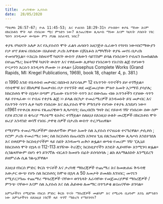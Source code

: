 ```yaml
---
title:  ታሪካዊው ኢየሱስ
date:  28/05/2020
---
```


`ማቴዎስ 26:57-67; ዮሐ 11:45-53; እና ዮሐንስ 18:29-31ን ያንብቡ። ቀያፋ ማነው እናም በክርስቶስ ሞት ላይ የነበረው ሚና ምንድን ነው? ጴንጤናዊው ጲላጦስ ማነው እናም ካህናት ያሰቡት ነገር ግቡን እንዲመታ ውሳኔው ምን ያህል አስፈላጊ ነበር?`

ቀያፋ የካህናት አለቃ እና የኢየሱስን ሞት ፈልጎ ሐሳቡን አዘጋጅቶ ሴራውን የጎነጎነ ነው።በሮማውያን ቦታ ሆኖ ይጽፍ በነበረው በአይሁድ ታሪክ አዋቂው በጆሴፉስ አማካኝነት ቀያፋ መኖሩ በታሪክ ተመዝግቧል። ‹‹እርሱ ከከፍተኛ ካህናት ውስጥ ያለውን ሳይፐስም ይባል የነበረውን ዮሴፍን ከመከልከሉ በተጨማሪ; ከፍተኞቹ ካህናት ውስጥ እና የቀደመው ሊቀካህ የነበረውን የአናናስ ልጅ የሆነውን ዮናታንን እርሱን እንዲተካ ሾመው ›› ይላል። (Josephus Complete Works (Grand Rapids, MI: Kregel Publications, 1969), book 18, chapter 4, p. 381.)

በ 1990 አንድ የቤተሰብ መቃብር በደቡብ እየሩሳሌም 12 የአጥንት ሳጥኖችን ይዞ ተገኝቷል። ሳንቲሞቹ እና ሸክላዎቹ ከመቃብሩ ቦታ የተገኙት ወደ መጀመሪያው ምዕተ አመት አጋማሽ ያሳያሉ; ከክርስቶስ ሞት በኋላ። በጣም ያጌጠው የአጥንት ሳጥን እና በውስጡ ብዙ አጥንቶችን የያዘው ሳጥን ላይ የተጻፈው ‹‹ ዮሴፍ የቀያፋ ልጅ ›› ይላል በርካታ ተመራማሪዎች እንዳመኑት ይሄ መቃብር እና የአጥንት ሳጥን ሊቀ ካህን የነበረው እና ለኢየሱስ ሞት ምክንያት የሆነው የቀያፋ እንደሆነ ነው። በ1961 የተቀረጸ ጽሁፍ የጴጤናዊውን ጲላጦስን; በጢብሮስ ግዛት ስር የይሁዳ ገዥ የነበረው ሰው ስም የያዘ ደንጋይ በ ቂሳሪያ ማሪቲማ ቲአትር ተገኝቷል። ስለዚህ በእነዚህ ሁለት መረጃዎች በክርስቶስ ሞት ዙሪያ አንዳንድ ወሳኝ የነበሩ ታዋቂ ሰዎች በታሪክ ውስጥ ተረጋግጠዋል።

የማያምኑ ተመራማሪዎችም በሁለተኛው ምዕተ አመት ስለ ኢየሱስ የናዝሬቱ ተናግረዋል። ታሲቶስ ; የሮም ታሪክ ተመራማሪ ነው; ስለ ክርስቶስ በጤብሮስ አገዛዝ ጊዜ በጴንጤናዊው ጲላጦስ እንደተገደለ እና በቀደምት ክርስቲያኖችም ላይ ስደት እንዳመጣ ጠቅሶ ጽፏል። ወጣቱ የመሪም ገዥ ፒሊኒይ ከክርስቶስ ሞት በኋላ በ 112-113 ለገዥው ትራጃነ; ክርስቲያኖችን እንዴት ሊይዛቸው እንሚገባ ጽፏል። ሲገልጻቸውም በሆነ       ቀን ይገናኛሉ ብርሐን ከመሆኑ በፊት ይሰባሰባሉ ; ልክ ለአማልእክት እንሚደረግ ይዘምራሉ ሲል ገልጧቸዋል።

እነዚህ የከርሰ ምድር ቅርስ ጥናቶች እና ታሪካዊ ማስረጃዎች ተጨማሪ እና ከመጽሐፍ ቅዱሳዊ አውታር ውጭ የሆኑ ስለ ክርስቶስ; ከሞቱ በኋላ ለ 50 አመታት ይመለክ እንነበር; መኖሩን የሚያረጋግጡ ተጨማሪ ማሳረጃዎች ናቸው። ወንጌላት እራሳቸው የመጀመሪያዎቹ ማስረጃዎች /ምንጭ ናቸው። እናም ስለ ኢየሱስ እና ስለ ሕይወቱ ለመማር በጥንቃቄ ልናጠናቸው ይገባል።

`አምነታችንን የሚደግፉ የከርሰ ምድር ቅርስ ጥናት ማስረጃዎች መልካም እና የሚረዱ ቢሆኑም እንኳ ለምንድን ነው እምነታችንን በእነዚህ ነገሮች ላይ ጥገኛ ማድረግ የማይገባን?`